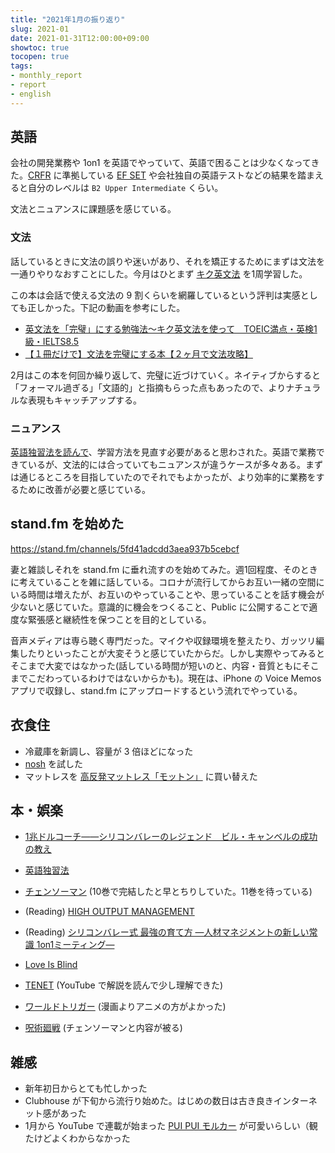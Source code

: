 ```yaml
---
title: "2021年1月の振り返り"
slug: 2021-01
date: 2021-01-31T12:00:00+09:00
showtoc: true
tocopen: true
tags:
- monthly_report
- report
- english
---
```


## 英語

会社の開発業務や 1on1 を英語でやっていて、英語で困ることは少なくなってきた。[CRFR](https://en.wikipedia.org/wiki/Common_European_Framework_of_Reference_for_Languages) に準拠している [EF SET](http://efset.org/) や会社独自の英語テストなどの結果を踏まえると自分のレベルは `B2 Upper Intermediate` くらい。

文法とニュアンスに課題感を感じている。

### 文法
  
話しているときに文法の誤りや迷いがあり、それを矯正するためにまずは文法を一通りやりなおすことにした。今月はひとまず [キク英文法](https://amzn.to/3aikxtZ) を1周学習した。

この本は会話で使える文法の 9 割くらいを網羅しているという評判は実感としても正しかった。下記の動画を参考にした。

- [英文法を「完璧」にする勉強法～キク英文法を使って　TOEIC満点・英検1級・IELTS8.5](https://youtu.be/GFJ8iOVdM9w)
- [【１冊だけで】文法を完璧にする本【２ヶ月で文法攻略】](https://youtu.be/HTI8d2GRO2Y)

2月はこの本を何回か繰り返して、完璧に近づけていく。ネイティブからすると「フォーマル過ぎる」「文語的」と指摘もらった点もあったので、よりナチュラルな表現もキャッチアップする。

### ニュアンス

[英語独習法を読んで](/self-learning-english/)、学習方法を見直す必要があると思わされた。英語で業務できているが、文法的には合っていてもニュアンスが違うケースが多々ある。まずは通じるところを目指していたのでそれでもよかったが、より効率的に業務をするために改善が必要と感じている。

## stand.fm を始めた

https://stand.fm/channels/5fd41adcdd3aea937b5cebcf

妻と雑談しそれを stand.fm に垂れ流すのを始めてみた。週1回程度、そのときに考えていることを雑に話している。コロナが流行してからお互い一緒の空間にいる時間は増えたが、お互いのやっていることや、思っていることを話す機会が少ないと感じていた。意識的に機会をつくること、Public に公開することで適度な緊張感と継続性を保つことを目的としている。


音声メディアは専ら聴く専門だった。マイクや収録環境を整えたり、ガッツリ編集したりといったことが大変そうと感じていたからだ。しかし実際やってみるとそこまで大変ではなかった(話している時間が短いのと、内容・音質ともにそこまでこだわっているわけではないからかも)。現在は、iPhone の Voice Memos アプリで収録し、stand.fm にアップロードするという流れでやっている。

## 衣食住

- 冷蔵庫を新調し、容量が 3 倍ほどになった
- [nosh](https://nosh.jp/) を試した
- マットレスを [高反発マットレス「モットン」](https://motton-japan.com/motton/) に買い替えた

## 本・娯楽

- [1兆ドルコーチ――シリコンバレーのレジェンド　ビル・キャンベルの成功の教え](https://amzn.to/3tm2xrk)
- [英語独習法](https://amzn.to/3teIZ7W)
- [チェンソーマン](https://amzn.to/3cmSQml) (10巻で完結したと早とちりしていた。11巻を待っている)
- (Reading) [HIGH OUTPUT MANAGEMENT](https://amzn.to/3csa7e2)
- (Reading) [シリコンバレー式 最強の育て方 ―人材マネジメントの新しい常識 1on1ミーティング―](https://amzn.to/3tdNcJ6)

- [Love Is Blind](https://www.netflix.com/title/80996601)
- [TENET](https://amzn.to/3tbY8Hd) (YouTube で解説を読んで少し理解できた)
- [ワールドトリガー](https://www.netflix.com/browse?jbv=80149562) (漫画よりアニメの方がよかった)
- [呪術廻戦](https://www.netflix.com/title/81278456) (チェンソーマンと内容が被る)

## 雑感

- 新年初日からとても忙しかった
- Clubhouse が下旬から流行り始めた。はじめの数日は古き良きインターネット感があった
- 1月から YouTube で連載が始まった [PUI PUI モルカー](https://www.youtube.com/watch?v=7Dr14FJvYmw) が可愛いらしい（観たけどよくわからなかった

